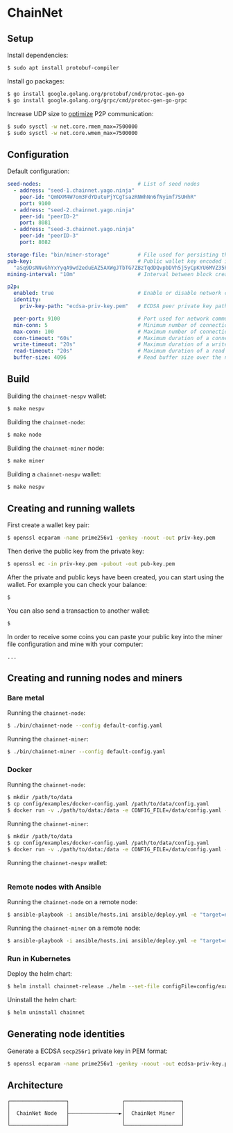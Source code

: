 # ChainNet
## Setup
Install dependencies: 
```bash
$ sudo apt install protobuf-compiler 
```

Install go packages: 
```bash
$ go install google.golang.org/protobuf/cmd/protoc-gen-go
$ go install google.golang.org/grpc/cmd/protoc-gen-go-grpc
```

Increase UDP size to [optimize](https://github.com/quic-go/quic-go/wiki/UDP-Buffer-Sizes) P2P communication:  
```bash
$ sudo sysctl -w net.core.rmem_max=7500000
$ sudo sysctl -w net.core.wmem_max=7500000
```
## Configuration
Default configuration:
```yaml
seed-nodes:                               # List of seed nodes
  - address: "seed-1.chainnet.yago.ninja"
    peer-id: "QmNXM4W7om3FdYDutuPjYCgTsazRNWhNn6fNyimf7SUHhR"
    port: 9100
  - address: "seed-2.chainnet.yago.ninja"
    peer-id: "peerID-2"
    port: 8081
  - address: "seed-3.chainnet.yago.ninja"
    peer-id: "peerID-3"
    port: 8082

storage-file: "bin/miner-storage"         # File used for persisting the chain status
pub-key:                                  # Public wallet key encoded in base58, used for receiving mining rewards
  "aSq9DsNNvGhYxYyqA9wd2eduEAZ5AXWgJTbTG7ZBzTqdDQvpbDVh5j5yCpKYU6MVZ35PW9KegkuX1JZDLHdkaTAbKXwfx4Pjy2At82Dda9ujs8d5ReXF22QHk2JA"
mining-interval: "10m"                    # Interval between block creation

p2p:
  enabled: true                           # Enable or disable network communication
  identity:
    priv-key-path: "ecdsa-priv-key.pem"   # ECDSA peer private key path in PEM format (leave empty to generate a random identity)

  peer-port: 9100                         # Port used for network communication with other peers
  min-conn: 5                             # Minimum number of connections
  max-conn: 100                           # Maximum number of connections
  conn-timeout: "60s"                     # Maximum duration of a connection
  write-timeout: "20s"                    # Maximum duration of a write stream
  read-timeout: "20s"                     # Maximum duration of a read stream
  buffer-size: 4096                       # Read buffer size over the network
```
## Build
Building the `chainnet-nespv` wallet:
```bash
$ make nespv 
```

Building the `chainnet-node`: 
```bash
$ make node
```

Building the `chainnet-miner` node:
```bash
$ make miner
```

Building a `chainnet-nespv` wallet:
```bash
$ make nespv 
````

## Creating and running wallets 
First create a wallet key pair: 
```bash 
$ openssl ecparam -name prime256v1 -genkey -noout -out priv-key.pem
```

Then derive the public key from the private key:
```bash 
$ openssl ec -in priv-key.pem -pubout -out pub-key.pem
```

After the private and public keys have been created, you can start using the wallet. For example you can check your 
balance: 
```bash 
$
```

You can also send a transaction to another wallet: 
```bash
$
```

In order to receive some coins you can paste your public key into the miner file configuration and mine with your 
computer: 
``` 
...
```


## Creating and running nodes and miners 
### Bare metal
Running the `chainnet-node`: 
```bash
$ ./bin/chainnet-node --config default-config.yaml 
```

Running the `chainnet-miner`: 
```bash
$ ./bin/chainnet-miner --config default-config.yaml 
```
### Docker
Running the `chainnet-node`: 
```bash 
$ mkdir /path/to/data
$ cp config/examples/docker-config.yaml /path/to/data/config.yaml
$ docker run -v ./path/to/data:/data -e CONFIG_FILE=/data/config.yaml -p 8080:8080 yagoninja/chainnet-node:latest
```
Running the `chainnet-miner`: 
```bash 
$ mkdir /path/to/data
$ cp config/examples/docker-config.yaml /path/to/data/config.yaml
$ docker run -v ./path/to/data:/data -e CONFIG_FILE=/data/config.yaml -p 8080:8080 yagoninja/chainnet-miner:latest
```

Running the `chainnet-nespv` wallet: 
```bash

```

### Remote nodes with Ansible
Running the `chainnet-node` on a remote node:
```bash
$ ansible-playbook -i ansible/hosts.ini ansible/deploy.yml -e "target=node config=../config/examples/seed-node-config.yaml"
```

Running the `chainnet-miner` on a remote node:
```bash
$ ansible-playbook -i ansible/hosts.ini ansible/deploy.yml -e "target=miner config=../config/examples/seed-node-config.yaml"
```

### Run in Kubernetes 
Deploy the helm chart:
```bash
$ helm install chainnet-release ./helm --set-file configFile=config/examples/kubernetes-config.yaml
```

Uninstall the helm chart:
```bash
$ helm uninstall chainnet
```

## Generating node identities
Generate a ECDSA `secp256r1` private key in PEM format: 
```bash
$ openssl ecparam -name prime256v1 -genkey -noout -out ecdsa-priv-key.pem
```


## Architecture
```ascii
┌──────────────────┐                 ┌──────────────────┐
│                  │                 │                  │
│  ChainNet Node   ├────────────────►│  ChainNet Miner  │
│                  │                 │                  │
└──────────────────┘                 └──────────────────┘
```
